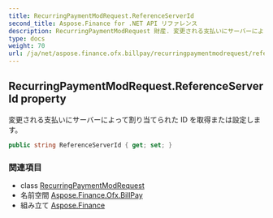 ```yaml
---
title: RecurringPaymentModRequest.ReferenceServerId
second_title: Aspose.Finance for .NET API リファレンス
description: RecurringPaymentModRequest 財産. 変更される支払いにサーバーによって割り当てられた ID を取得または設定します
type: docs
weight: 70
url: /ja/net/aspose.finance.ofx.billpay/recurringpaymentmodrequest/referenceserverid/
---
```

## RecurringPaymentModRequest.ReferenceServerId property

変更される支払いにサーバーによって割り当てられた ID を取得または設定します。

```csharp
public string ReferenceServerId { get; set; }
```

### 関連項目

* class [RecurringPaymentModRequest](../)
* 名前空間 [Aspose.Finance.Ofx.BillPay](../../recurringpaymentmodrequest/)
* 組み立て [Aspose.Finance](../../../)


